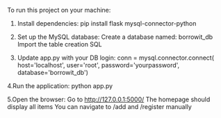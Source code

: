 To run this project on your machine:

1. Install dependencies:
pip install flask mysql-connector-python

2. Set up the MySQL database:
Create a database named: borrowit_db
Import the table creation SQL

3. Update app.py with your DB login:
conn = mysql.connector.connect(
    host='localhost',
    user='root',
    password='yourpassword',
    database='borrowit_db')
   
4.Run the application:
python app.py

5.Open the browser:
Go to http://127.0.0.1:5000/
The homepage should display all items
You can navigate to /add and /register manually

